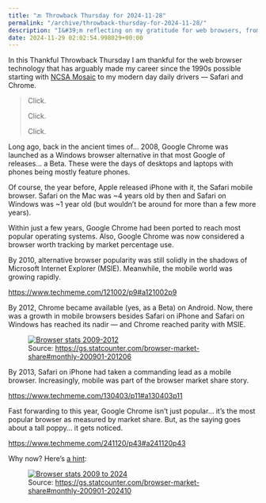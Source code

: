 ```yaml
---
title: "🔙 Throwback Thursday for 2024-11-28"
permalink: "/archive/throwback-thursday-for-2024-11-28/"
description: "I&#39;m reflecting on my gratitude for web browsers, from NCSA Mosaic to today&#39;s favorites like Chrome."
date: 2024-11-29 02:02:54.998029+00:00
---
```


<p>In this Thankful Throwback Thursday I am thankful for the web browser technology that has arguably made my career since the 1990s possible starting with <a target="_blank" rel="noopener noreferrer nofollow" href="https://en.wikipedia.org/wiki/NCSA_Mosaic">NCSA Mosaic</a> to my modern day daily drivers — Safari and Chrome.</p><blockquote class="pullquote"><p>Click.</p><p>Click.</p><p>Click.</p></blockquote><p>Long ago, back in the ancient times of… 2008, Google Chrome was launched as a Windows browser alternative in that most Google of releases… a Beta. These were the days of desktops and laptops with phones being mostly feature phones.</p><p>Of course, the year before, Apple released iPhone with it, the Safari mobile browser. Safari on the Mac was ~4 years old by then and Safari on Windows was ~1 year old (but wouldn’t be around for more than a few more years).</p><p>Within just a few years, Google Chrome had been ported to reach most popular operating systems. Also, Google Chrome was now considered a browser worth tracking by market percentage use.</p><p>By 2010, alternative browser popularity was still solidly in the shadows of Microsoft Internet Explorer (MSIE). Meanwhile, the mobile world was growing rapidly.</p><p><a target="_blank" rel="noopener noreferrer nofollow" href="https://www.techmeme.com/121002/p9#a121002p9">https://www.techmeme.com/121002/p9#a121002p9</a></p><p>By 2012, Chrome became available (yes, as a Beta) on Android. Now, there was a growth in mobile browsers besides Safari on iPhone and Safari on Windows has reached its nadir — and Chrome reached parity with MSIE.</p><figure><a href="https://gs.statcounter.com/browser-market-share#monthly-200901-201206" target="_blank" rel="noopener noreferrer"><img src="https://assets.buttondown.email/images/a0aecb77-52a9-455d-88a3-ac02324ac345.png?w=960&amp;fit=max" alt="Browser stats 2009-2012" draggable="false"></a><figcaption>Source: <a target="_blank" rel="noopener noreferrer nofollow" href="https://gs.statcounter.com/browser-market-share#monthly-200901-201206">https://gs.statcounter.com/browser-market-share#monthly-200901-201206</a></figcaption></figure><p>By 2013, Safari on iPhone had taken a commanding lead as a mobile browser. Increasingly, mobile was part of the browser market share story.</p><p><a target="_blank" rel="noopener noreferrer nofollow" href="https://www.techmeme.com/130403/p11#a130403p11">https://www.techmeme.com/130403/p11#a130403p11</a></p><p>Fast forwarding to this year, Google Chrome isn’t just popular… it’s the most popular browser as measured by market share. But, as the saying goes about a tall poppy… it gets noticed.</p><p><a target="_blank" rel="noopener noreferrer nofollow" href="https://www.techmeme.com/241120/p43#a241120p43">https://www.techmeme.com/241120/p43#a241120p43</a></p><p>Why now? Here’s <a target="_blank" rel="noopener noreferrer nofollow" href="https://gs.statcounter.com/browser-market-share#monthly-200901-202410">a hint</a>:</p><figure><a href="https://gs.statcounter.com/browser-market-share#monthly-200901-202410" target="_blank" rel="noopener noreferrer"><img src="https://assets.buttondown.email/images/da07ad26-11b0-4556-a2ee-319ba6feb118.png?w=960&amp;fit=max" alt="Browser stats 2009 to 2024" draggable="false"></a><figcaption>Source: <a target="_blank" rel="noopener noreferrer nofollow" href="https://gs.statcounter.com/browser-market-share#monthly-200901-202410">https://gs.statcounter.com/browser-market-share#monthly-200901-202410</a></figcaption></figure>